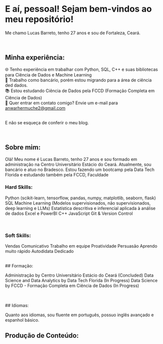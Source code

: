 # E aí, pessoal! Sejam bem-vindos ao meu repositório!

Me chamo Lucas Barreto, tenho 27 anos e sou de Fortaleza, Ceará.

<br>

## Minha experiência:

🌐 Tenho experiência em trabalhar com Python, SQL, C++ e suas bibliotecas para Ciência de Dados e Machine Learning <br>
🎲 Trabalho como bancário, porém estou migrando para a área de ciência ded dados. <br>
📚 Estou estudando Ciência de Dados pela FCCD (Formação Completa em Ciência de Dados) <br>
📧 Quer entrar em contato comigo? Envie um e-mail para anwarhermuche2@gmail.com <br>
<br>

E não se esqueça de conferir o meu blog.

<br>

## Sobre mim:

Olá! Meu nome é Lucas Barreto, tenho 27 anos e sou formado em administração na Centro Universitário Estácio do Ceará. Atualmente, sou bancário e atuo no Bradesco. 
Estou fazendo um bootcamp pela Data Tech Florida e estudando também pela FCCD, Faculdade
<br>

### Hard Skills:

Python (scikit-learn, tensorflow, pandas, numpy, matplotlib, seaborn, flask)
SQL
Machine Learning (Modelos supervisionados, não supervisionados, deep learning e LLMs)
Estatística descritiva e inferencial aplicada à análise de dados
Excel e PowerBI
C++
JavaScript
Git & Version Control
<br>

<br>

### Soft Skills:

Vendas
Comunicativo
Trabalho em equipe
Proatividade
Persuasão
Aprendo muito rápido
Autodidata
Dedicado
<br>

<br>
## Formação:

Administração by Centro Universitário Estácio do Ceará (Concluded)
Data Science and Data Analytics by Data Tech Florida (In Progress)
Data Science by FCCD - Formação Completa em Ciência de Dados (In Progress)

<br>

<br>
## Idiomas:

Quanto aos idiomas, sou fluente em português, possuo inglês avançado e espanhol básico.

## Produção de Conteúdo:




